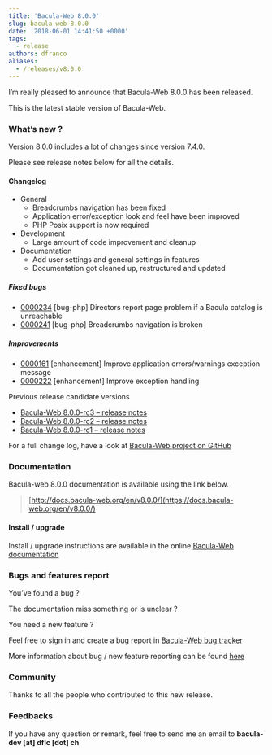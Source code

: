 ```yaml
---
title: 'Bacula-Web 8.0.0'
slug: bacula-web-8.0.0
date: '2018-06-01 14:41:50 +0000'
tags:
  - release
authors: dfranco
aliases:
  - /releases/v8.0.0
---
```


I’m really pleased to announce that Bacula-Web 8.0.0 has been released.

<!--truncate-->

This is the latest stable version of Bacula-Web.

### What’s new ?

Version 8.0.0 includes a lot of changes since version 7.4.0.

Please see release notes below for all the details.

#### Changelog

* General
  * Breadcrumbs navigation has been fixed
  * Application error/exception look and feel have been improved
  * PHP Posix support is now required
* Development
  * Large amount of code improvement and cleanup
* Documentation
  * Add user settings and general settings in features
  * Documentation got cleaned up, restructured and updated

##### Fixed bugs

* [0000234](https://bugs.bacula-web.org/view.php?id=234) \[bug-php\] Directors report page problem if a Bacula catalog is unreachable
* [0000241](https://bugs.bacula-web.org/view.php?id=241) \[bug-php\] Breadcrumbs navigation is broken

##### Improvements

* [0000161](https://bugs.bacula-web.org/view.php?id=161) \[enhancement\] Improve application errors/warnings exception message
* [0000222](https://bugs.bacula-web.org/view.php?id=222) \[enhancement\] Improve exception handling

Previous release candidate versions

* [Bacula-Web 8.0.0-rc3 – release notes](https://www.bacula-web.org/2018/03/17/bacula-web-8-0-0-rc3/ "Bacula-Web 8.0.0-rc3 - release notes")
* [Bacula-Web 8.0.0-rc2 – release notes](https://www.bacula-web.org/2018/03/02/bacula-web-8-0-0-rc2/ "Bacula-Web 8.0.0-rc2 - release notes")
* [Bacula-Web 8.0.0-rc1 – release notes](https://www.bacula-web.org/2017/10/19/bacula-web-8-0-0-rc1/ "Bacula-Web 8.0.0-rc1 - release notes")

For a full change log, have a look at [Bacula-Web project on GitHub](https://github.com/bacula-web/bacula-web)

### Documentation

Bacula-web 8.0.0 documentation is available using the link below.

> [http://docs.bacula-web.org/en/v8.0.0/](https://docs.bacula-web.org/en/v8.0.0/)

#### Install / upgrade

Install / upgrade instructions are available in the online [Bacula-Web documentation](https://docs.bacula-web.org/en/v8.0.0/02_install/index.html)

### Bugs and features report

You’ve found a bug ?

The documentation miss something or is unclear ?

You need a new feature ?

Feel free to sign in and create a bug report in [Bacula-Web bug tracker](https://bugs.bacula-web.org/)

More information about bug / new feature reporting can be found [here](https://docs.bacula-web.org/en/latest/04_gethelp/support.html)

### Community

Thanks to all the people who contributed to this new release.

### Feedbacks

If you have any question or remark, feel free to send me an email to **bacula-dev \[at\] dflc \[dot\] ch**
